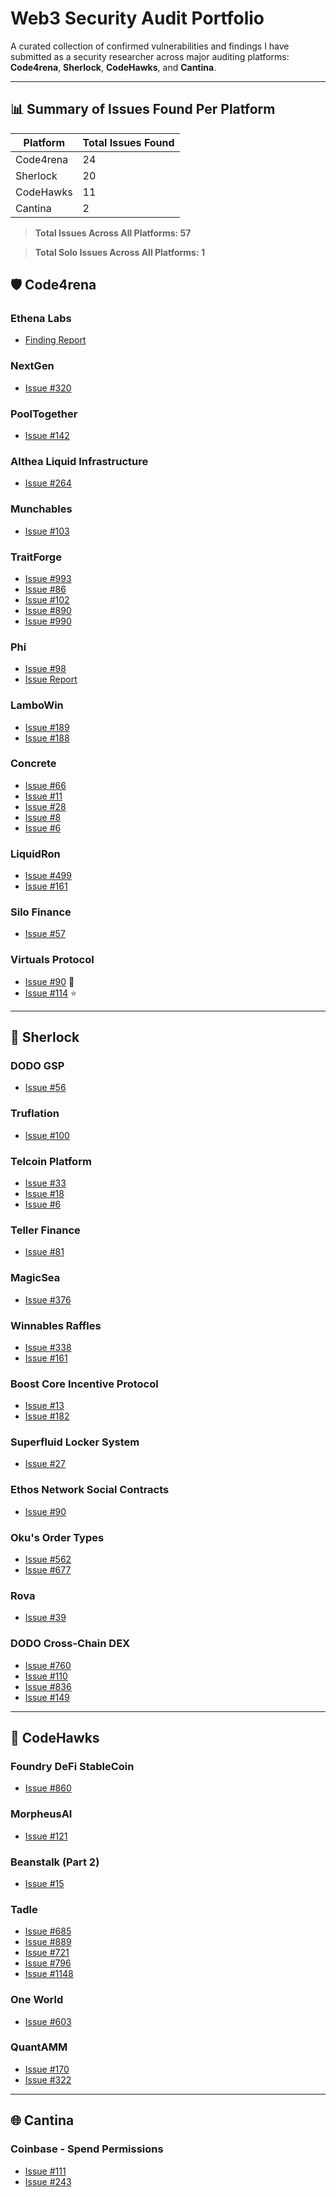 # Web3 Security Audit Portfolio

A curated collection of confirmed vulnerabilities and findings I have submitted as a security researcher across major auditing platforms: **Code4rena**, **Sherlock**, **CodeHawks**, and **Cantina**.

---

## 📊 Summary of Issues Found Per Platform

| Platform   | Total Issues Found |
|------------|--------------------|
| Code4rena  | 24                 |
| Sherlock   | 20                 |
| CodeHawks  | 11                 |
| Cantina    | 2                  |

> **Total Issues Across All Platforms: 57**

>  **Total Solo Issues Across All Platforms: 1**


## 🛡️ Code4rena

### **Ethena Labs**
- [Finding Report](https://github.com/code-423n4/2023-10-ethena-findings/blob/main/data/Fitro-Q.md)

### **NextGen**
- [Issue #320](https://github.com/code-423n4/2023-10-nextgen-findings/issues/320)

### **PoolTogether**
- [Issue #142](https://github.com/code-423n4/2024-03-pooltogether-findings/issues/142)

### **Althea Liquid Infrastructure**
- [Issue #264](https://github.com/code-423n4/2024-02-althea-liquid-infrastructure-findings/issues/264)

### **Munchables**
- [Issue #103](https://github.com/code-423n4/2024-07-munchables-findings/issues/103)

### **TraitForge**
- [Issue #993](https://github.com/code-423n4/2024-07-traitforge-findings/issues/993)
- [Issue #86](https://github.com/code-423n4/2024-07-traitforge-validation/issues/86)
- [Issue #102](https://github.com/code-423n4/2024-07-traitforge-validation/issues/102)
- [Issue #890](https://github.com/code-423n4/2024-07-traitforge-findings/issues/890)
- [Issue #990](https://github.com/code-423n4/2024-07-traitforge-findings/issues/990)

### **Phi**
- [Issue #98](https://github.com/code-423n4/2024-08-phi-validation/issues/98)
- [Issue Report](https://github.com/code-423n4/2024-08-phi-findings/blob/main/data/Fitro-Q.md)

### **LamboWin**
- [Issue #189](https://code4rena.com/audits/2024-12-lambowin/submissions/S-189)
- [Issue #188](https://code4rena.com/audits/2024-12-lambowin/submissions/S-188)

### **Concrete**
- [Issue #66](https://code4rena.com/audits/2024-11-concrete/submissions/S-66)
- [Issue #11](https://code4rena.com/audits/2024-11-concrete/submissions/S-11)
- [Issue #28](https://code4rena.com/audits/2024-11-concrete/submissions/S-28)
- [Issue #8](https://code4rena.com/audits/2024-11-concrete/submissions/S-8)
- [Issue #6](https://code4rena.com/audits/2024-11-concrete/submissions/S-6)

### **LiquidRon**
- [Issue #499](https://code4rena.com/audits/2025-01-liquid-ron/submissions/S-499)
- [Issue #161](https://code4rena.com/audits/2025-01-liquid-ron/submissions/S-161)

### **Silo Finance**
- [Issue #57](https://code4rena.com/audits/2025-03-silo-finance/submissions/F-57)

### **Virtuals Protocol**
- [Issue #90](https://code4rena.com/audits/2025-04-virtuals-protocol/submissions/F-90) 👑
- [Issue #114](https://code4rena.com/audits/2025-04-virtuals-protocol/submissions/F-114) ⭐

---

## 🔎 Sherlock

### **DODO GSP**
- [Issue #56](https://github.com/sherlock-audit/2023-12-dodo-gsp-judging/issues/56)

### **Truflation**
- [Issue #100](https://github.com/sherlock-audit/2023-12-truflation-judging/issues/100)

### **Telcoin Platform**
- [Issue #33](https://github.com/sherlock-audit/2024-01-telcoin-judging/issues/33)
- [Issue #18](https://github.com/sherlock-audit/2024-01-telcoin-judging/issues/18)
- [Issue #6](https://github.com/sherlock-audit/2024-01-telcoin-judging/issues/6)

### **Teller Finance**
- [Issue #81](https://github.com/sherlock-audit/2024-04-teller-finance-judging/issues/81)

### **MagicSea**
- [Issue #376](https://github.com/sherlock-audit/2024-06-magicsea-judging/issues/376)

### **Winnables Raffles**
- [Issue #338](https://github.com/sherlock-audit/2024-08-winnables-raffles-judging/issues/338)
- [Issue #161](https://github.com/sherlock-audit/2024-08-winnables-raffles-judging/issues/161)

### **Boost Core Incentive Protocol**
- [Issue #13](https://github.com/sherlock-audit/2024-06-boost-aa-wallet-judging/issues/13)
- [Issue #182](https://github.com/sherlock-audit/2024-06-boost-aa-wallet-judging/issues/182)

### **Superfluid Locker System**
- [Issue #27](https://github.com/sherlock-audit/2024-11-superfluid-locking-contract-judging/issues/27)

### **Ethos Network Social Contracts**
- [Issue #90](https://github.com/sherlock-audit/2024-10-ethos-network-judging/issues/90)

### **Oku's Order Types**
- [Issue #562](https://github.com/sherlock-audit/2024-11-oku-judging/issues/562)
- [Issue #677](https://github.com/sherlock-audit/2024-11-oku-judging/issues/677)

### **Rova**
- [Issue #39](https://github.com/sherlock-audit/2025-02-rova-judging/issues/39)

### **DODO Cross-Chain DEX**
- [Issue #760](https://github.com/sherlock-audit/2025-05-dodo-cross-chain-dex-judging/issues/760)
- [Issue #110](https://github.com/sherlock-audit/2025-05-dodo-cross-chain-dex-judging/issues/110)
- [Issue #836](https://github.com/sherlock-audit/2025-05-dodo-cross-chain-dex-judging/issues/836)
- [Issue #149](https://github.com/sherlock-audit/2025-05-dodo-cross-chain-dex-judging/issues/149)



---

## 🧠 CodeHawks

### **Foundry DeFi StableCoin**
- [Issue #860](https://github.com/Cyfrin/2023-07-foundry-defi-stablecoin/issues/860)

### **MorpheusAI**
- [Issue #121](https://www.codehawks.com/submissions/clrzgrole0007xtsq0gfdw8if/121)

### **Beanstalk (Part 2)**
- [Issue #15](https://www.codehawks.com/submissions/clu7665bs0001fmt5yahc8tyh/15)

### **Tadle**
- [Issue #685](https://codehawks.cyfrin.io/c/2024-08-tadle/s/685)
- [Issue #889](https://codehawks.cyfrin.io/c/2024-08-tadle/s/889)
- [Issue #721](https://codehawks.cyfrin.io/c/2024-08-tadle/s/721)
- [Issue #796](https://codehawks.cyfrin.io/c/2024-08-tadle/s/796)
- [Issue #1148](https://codehawks.cyfrin.io/c/2024-08-tadle/s/1148)

### **One World**
- [Issue #603](https://codehawks.cyfrin.io/c/2024-11-one-world/s/603)

### **QuantAMM**
- [Issue #170](https://codehawks.cyfrin.io/c/2024-12-quantamm/s/170)
- [Issue #322](https://codehawks.cyfrin.io/c/2024-12-quantamm/s/322)

---

## 🌐 Cantina

### **Coinbase - Spend Permissions**
- [Issue #111](https://cantina.xyz/code/6837e02a-0a87-4577-a047-4e1ea71cff01/findings/111)
- [Issue #243](https://cantina.xyz/code/6837e02a-0a87-4577-a047-4e1ea71cff01/findings/243)
